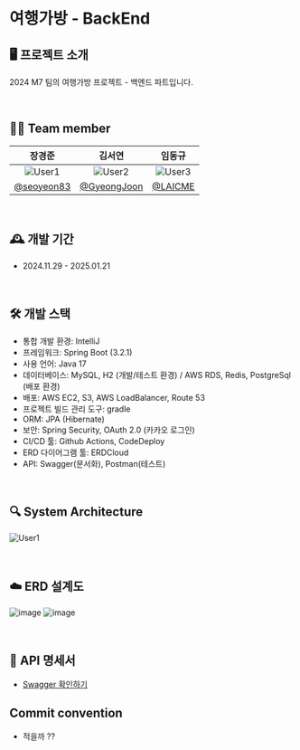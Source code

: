 # 여행가방 - BackEnd

## 🖥️ 프로젝트 소개
2024 M7 팀의 여행가방 프로젝트 - 백엔드 파트입니다.

<br>

## 🕵️‍♂️ Team member
| 장경준                       | 김서연                       | 임동규                       |
|:------------------------------:|:------------------------------:|:------------------------------:|
| ![User1](https://via.placeholder.com/150) | ![User2](https://via.placeholder.com/150) | ![User3](https://via.placeholder.com/150) |
| [@seoyeon83](https://github.com/seoyeon83) | [@GyeongJoon](https://github.com/GyeongJoon) | [@LAICME](https://github.com/LAICME) |

<br>

## 🕰️ 개발 기간
- 2024.11.29 - 2025.01.21

<br>

## 🛠️ 개발 스택
- 통합 개발 환경: IntelliJ
- 프레임워크: Spring Boot (3.2.1)
- 사용 언어: Java 17
- 데이터베이스: MySQL, H2 (개발/테스트 환경) / AWS RDS, Redis, PostgreSql (배포 환경)
- 배포: AWS EC2, S3, AWS LoadBalancer, Route 53
- 프로젝트 빌드 관리 도구: gradle
- ORM: JPA (Hibernate)
- 보안: Spring Security, OAuth 2.0 (카카오 로그인)
- CI/CD 툴: Github Actions, CodeDeploy
- ERD 다이어그램 툴: ERDCloud
- API: Swagger(문서화), Postman(테스트)

<br>

## 🔍 System Architecture
![User1](https://via.placeholder.com/150)

<br>

## ☁️ ERD 설계도
![image](https://github.com/user-attachments/assets/17658702-265c-400f-a267-5f2462209135)
![image](https://github.com/user-attachments/assets/d7487eeb-bf2b-4dd4-8e92-af3f861907b8)

<br>

## 📰 API 명세서
- [Swagger 확인하기](https://www.jionly.tech/swagger-ui/index.html#/)

## Commit convention 
- 적을까 ??



